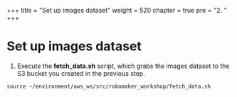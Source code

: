 +++
title = "Set up images dataset"
weight = 520
chapter = true
pre = "2. "
+++

# Set up images dataset

1. Execute the **fetch_data.sh** script, which grabs the images dataset to the S3 bucket you created in the previous step.

```
source ~/environment/aws_ws/src/robomaker_workshop/fetch_data.sh
```

<!-- 1. Fetch images of the real-world setup which is already prepared for you. Make sure to substitue your team name in the appropriate spot.

```
aws s3 cp s3://adsnghw-robotics/px100-dataset/real_coins.zip /tmp/px100-dataset.zip --profile robomaker_workshop

unzip -q /tmp/px100-dataset.zip -d /tmp/px100-dataset

BUCKET=px100-dataset-$(cut -d'-' -f1 <<< $(uuidgen))

aws s3 cp /tmp/px100-dataset s3://$BUCKET/assets/px100-dataset --recursive
```

2. Decompress the archive and upload the data to the S3 bucket set up by Rekognition.

```
unzip -q /tmp/px100-dataset.zip -d /tmp/px100-dataset/

aws s3 cp /tmp/px100-dataset s3://<REKOGNITION_S3_BUCKET>/assets/px100-dataset --recursive
```

3. Confirm that your dataset has been correctly received by S3.

```
aws s3 ls s3://<REKOGNITION_S3_BUCKET>/assets/px100-dataset/ | wc -l
```

The terminal should print out `50`, implying that all fifty images of the dataset are now in the appropriate S3 location. -->
